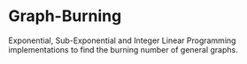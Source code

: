 # Graph-Burning
Exponential, Sub-Exponential and Integer Linear Programming implementations to find the burning number of general graphs.
